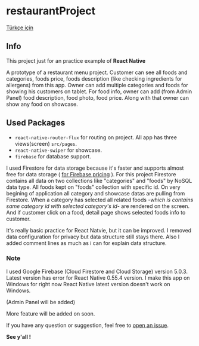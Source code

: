 # restaurantProject
[Türkçe için](https://github.com/ezranbayantemur/restaurantProject/blob/master/README.tr.md)
## Info
This project just for an practice example of **React Native**

A prototype of a restaurant menu project. Customer can see all foods and categories, foods price, foods description (like checking ingredients for allergens) from this app. Owner can add multiple categories and foods for showing his customers on tablet. For food info, owner can add (from Admin Panel) food description, food photo, food price. Along with that owner can show any food on showcase.

## Used Packages
- `react-native-router-flux` for routing on project. All app has three views(screen) `src/pages`.
- `react-native-swiper` for showcase.
- `firebase` for database support.

I used Firestore for data storage because it's faster and supports almost free for data storage ( [for Firebase pricing](https://firebase.google.com/pricing) ). 
For this project Firestore contains all data on two collections like "categories" and "foods" by NoSQL data type. All foods kept on "foods" collection with specific id. On very begining of application all category and showcase datas are pulling from Firestore. When a category has selected all related foods -*which is contains same category id with selected category's id*- are rendered on the screen. And if customer click on a food, detail page shows selected foods info to customer.

It's really basic practice for React Natvie, but it can be improved. I removed data configuration for privacy but data structure still stays there. Also I added comment lines as much as i can for explain data structure.

### Note
I used Google Firebase (Cloud Firestore and Cloud Storage) version 5.0.3. Latest version has error for React Native 0.55.4 version. I make this app on Windows for right now React Native latest version doesn't work on Windows.

(Admin Panel will be added)

More feature will be added on soon.

If you have any question or suggestion, feel free to [open an issue](https://github.com/ezranbayantemur/restaurantProject/issues/new).

**See y'all !**
